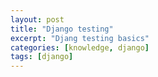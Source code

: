 ```yaml
---
layout: post
title: "Django testing"
excerpt: "Djang testing basics"
categories: [knowledge, django]
tags: [django]
---
```


